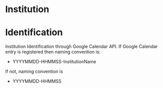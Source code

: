 # Institution

# Identification

Institution Identification through Google Calendar API. If Google Calendar entry is registered then naming convention is:
- YYYYMMDD-HHMMSS-InstitutionName

If not, naming convention is
- YYYYMMDD-HHMMSS   